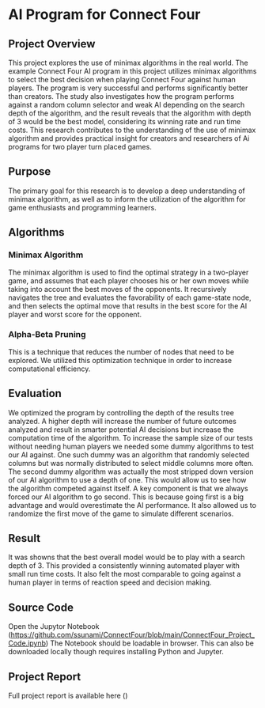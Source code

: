 # AI Program for Connect Four 

## Project Overview
This project explores the use of minimax algorithms in the real world.  The example Connect Four AI program in this project utilizes minimax algorithms to select the best decision when playing Connect Four against human players. The program is very successful and performs significantly better than creators. The study also investigates how the program performs against a random column selector and weak AI depending on the search depth of the algorithm, and the result reveals that the algorithm with depth of 3 would be the best model, considering its winning rate and run time costs. This research contributes to the understanding of the use of minimax algorithm and provides practical insight for creators and researchers of Ai programs for two player turn placed games.

## Purpose
The primary goal for this research is to develop a deep understanding of minimax algorithm, as well as to inform the utilization of the algorithm for game enthusiasts and programming learners.

## Algorithms
### Minimax Algorithm
The minimax algorithm is used to find the optimal strategy in a two-player game, and assumes that each player chooses his or her own moves while taking into account the best moves of the opponents. It recursively navigates the tree and evaluates the favorability of each game-state node, and then selects the optimal move that results in the best score for the AI player and worst score for the opponent. 

### Alpha-Beta Pruning
This is a technique that reduces the number of nodes that need to be explored. We utilized this optimization technique in order to increase computational efficiency. 

## Evaluation
We optimized the program by controlling the depth of the results tree analyzed. A higher depth will increase the number of future outcomes analyzed and result in smarter potential AI decisions but increase the computation time of the algorithm. To increase the sample size of our tests without needing human players we needed some dummy algorithms to test our AI against. One such dummy was an algorithm that randomly selected columns but was normally distributed to select middle columns more often. The second dummy algorithm was actually the most stripped down version of our AI algorithm to use a depth of one. This would allow us to see how the algorithm competed against itself. A key component is that we always forced our AI algorithm to go second. This is because going first is a big advantage and would overestimate the AI performance. It also allowed us to randomize the first move of the game to simulate different scenarios. 

## Result
It was showns that the best overall model would be to play with a search depth of 3. This provided a consistently winning automated player with small run time costs. It also felt the most comparable to going against a human player in terms of reaction speed and decision making. 

## Source Code
Open the Jupytor Notebook (https://github.com/ssunami/ConnectFour/blob/main/ConnectFour_Project_Code.ipynb) 
The Notebook should be loadable in browser. This can also be downloaded locally though requires installing Python and Jupyter.

## Project Report
Full project report is available here ()

